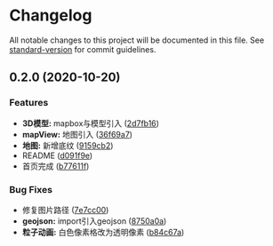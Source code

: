 # Changelog

All notable changes to this project will be documented in this file. See [standard-version](https://github.com/conventional-changelog/standard-version) for commit guidelines.

## 0.2.0 (2020-10-20)


### Features

* **3D模型:** mapbox与模型引入 ([2d7fb16](https://github.com/Dzxwind/dzx-screen/commit/2d7fb16ba31832d784463264169965b53077b5be))
* **mapView:** 地图引入 ([36f69a7](https://github.com/Dzxwind/dzx-screen/commit/36f69a76d72743f5c5b489d22144046913971cfd))
* **地图:** 新增底纹 ([9159cb2](https://github.com/Dzxwind/dzx-screen/commit/9159cb292bac34ba8bf6555225fc936e2aaeed99))
* README ([d091f9e](https://github.com/Dzxwind/dzx-screen/commit/d091f9e5b7efc40ca8ce183b710f3de3d5b408f5))
* 首页完成 ([b77611f](https://github.com/Dzxwind/dzx-screen/commit/b77611ff626246c0cfaf6d709af59a640d9ae827))


### Bug Fixes

* 修复图片路径 ([7e7cc00](https://github.com/Dzxwind/dzx-screen/commit/7e7cc00ed331c252815176038a16952c15ba99c2))
* **geojson:** import引入geojson ([8750a0a](https://github.com/Dzxwind/dzx-screen/commit/8750a0adb1e02637190d7be118ae0ba76ae8ad6a))
* **粒子动画:** 白色像素格改为透明像素 ([b84c67a](https://github.com/Dzxwind/dzx-screen/commit/b84c67adbb9a12d38ec4e29795e33ead3590e9d2))
